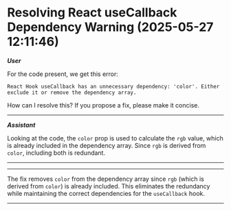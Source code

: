 <!-- Generated by SpecStory -->

# Resolving React useCallback Dependency Warning (2025-05-27 12:11:46)

_**User**_

For the code present, we get this error:
```
React Hook useCallback has an unnecessary dependency: 'color'. Either exclude it or remove the dependency array.
```
How can I resolve this? If you propose a fix, please make it concise.

---

_**Assistant**_

Looking at the code, the `color` prop is used to calculate the `rgb` value, which is already included in the dependency array. Since `rgb` is derived from `color`, including both is redundant.

---



---

The fix removes `color` from the dependency array since `rgb` (which is derived from `color`) is already included. This eliminates the redundancy while maintaining the correct dependencies for the `useCallback` hook.

---

